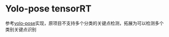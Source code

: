 # Yolo-pose tensorRT
参考[yolo-pose](https://github.com/triple-Mu/YOLOv8-TensorRT/tree/main/csrc/pose/normal中yolo-pose)实现，原项目不支持多个分类的关键点检测，拓展为可以检测多个类别关键点识别
